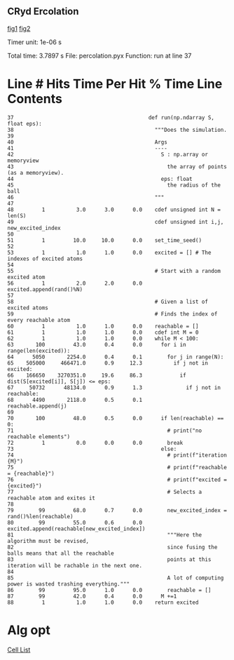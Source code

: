 ## CRyd Ercolation

[fig1](Figure_1.png)
[fig2](Figure_2.png)


Timer unit: 1e-06 s

Total time: 3.7897 s
File: percolation.pyx
Function: run at line 37

Line #      Hits         Time  Per Hit   % Time  Line Contents
==============================================================
    37                                           def run(np.ndarray S, float eps):
    38                                             """Does the simulation.
    39                                             
    40                                             Args
    41                                             ----
    42                                               S : np.array or memoryview
    43                                                 the array of points (as a memoryview).
    44                                               eps: float
    45                                                 the radius of the ball
    46                                             """
    47                                           
    48         1          3.0      3.0      0.0    cdef unsigned int N = len(S)
    49                                             cdef unsigned int i,j, new_excited_index
    50                                             
    51         1         10.0     10.0      0.0    set_time_seed()
    52                                           
    53         1          1.0      1.0      0.0    excited = [] # The indexes of excited atoms
    54                                           
    55                                             # Start with a random excited atom
    56         1          2.0      2.0      0.0    excited.append(rand()%N)
    57                                           
    58                                             # Given a list of excited atoms
    59                                             # Finds the index of every reachable atom
    60         1          1.0      1.0      0.0    reachable = []
    61         1          1.0      1.0      0.0    cdef int M = 0
    62         1          1.0      1.0      0.0    while M < 100:
    63       100         43.0      0.4      0.0      for i in range(len(excited)):
    64      5050       2254.0      0.4      0.1        for j in range(N):
    65    505000     466471.0      0.9     12.3          if j not in excited:
    66    166650    3270351.0     19.6     86.3            if dist(S[excited[i]], S[j]) <= eps:
    67     50732      48134.0      0.9      1.3              if j not in reachable:
    68      4490       2118.0      0.5      0.1                reachable.append(j)
    69                                           
    70       100         48.0      0.5      0.0      if len(reachable) == 0:
    71                                                 # print("no reachable elements")
    72         1          0.0      0.0      0.0        break
    73                                               else:
    74                                                 # print(f"iteration {M}")
    75                                                 # print(f"reachable = {reachable}")
    76                                                 # print(f"excited = {excited}")
    77                                                 # Selects a reachable atom and exites it
    78                                           
    79        99         68.0      0.7      0.0        new_excited_index = rand()%len(reachable)
    80        99         55.0      0.6      0.0        excited.append(reachable[new_excited_index])
    81                                                 """Here the algorithm must be revised, 
    82                                                 since fusing the balls means that all the reachable 
    83                                                 points at this iteration will be rachable in the next one.
    84                                                 
    85                                                 A lot of computing power is wasted trashing everything."""
    86        99         95.0      1.0      0.0        reachable = []    
    87        99         42.0      0.4      0.0      M +=1 
    88         1          1.0      1.0      0.0    return excited

  
  # Alg opt
  [Cell List](https://en.wikipedia.org/wiki/Cell_lists)
